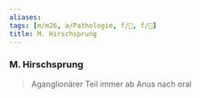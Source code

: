 ```yaml
---
aliases: 
tags: [m/m26, a/Pathologie, f/💩, f/🐣]
title: M. Hirschsprung
---
```

### M. Hirschsprung
> Aganglionärer Teil immer ab Anus nach oral